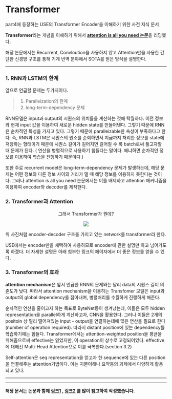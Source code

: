 # Transformer 

part4에 등장하는 USE의  Transformer Encoder을 이해하기 위한 사전 지식 문서

**Transformer**라는 개념을 이해하기 위해서 [**attention is all you need 논문**](https://arxiv.org/abs/1706.03762)을 리딩했다. 

해당 논문에서는 Recurrent, Convloution을 사용하지 않고 Attention만을 사용한 간단한 신경망 구조를 통해 기계 번역 분야에서 SOTA를 얻은 방식을 설명한다. 

----------------

### 1. RNN과 LSTM의 한계 

앞으로 언급할 문제는 두가지이다. 

> 1. Paralleization의 한계
> 2. long-term-dependency 문제

RNN모델은 input과 output의 시퀀스의 위치들을 계산하는 것에 탁월하다.  이전 정보와 현재 input 값을 이용하여 새로운 hidden state를 만들어낸다. 그렇기 때문에 RNN은 순차적인 특성을 가지고 있다. 그렇기 때문에 paralleizable한 속성이 부족하다고 한다. 즉, RNN과 LSTM은 시퀀스의 원소를 순회하면서 지금까지 처리한 정보를 state에 저장하는 형태이기 때문에 시퀀스 길이가 길어지면 길어질 수 록 batch로써 풀고자할 때 문제가 된다. ( 연산을 병렬적으로 사용하기 힘들다는 말이다.  왜냐하면 순차적인 정보를 이용하여 학습을 진행하기 때문이다.)

또한 주로 recurrent model은 long-term-dependency 문제가 발생하는데, 해당 문제는 어떤 정보와 다른 정보 사이의 거리가 멀 때 해당 정보를 이용하지 못한다는 것이다. 그러나 attention is all you need 논문에서는 이를 배제하고 attention 매커니즘을 이용하여 encoder와 decoder를 제작한다. 

### 2. Transformer과 Attention

<p align="center">그래서 Transformer가 뭔데?</p>

<p align="center">
   <img src="https://user-images.githubusercontent.com/26568793/58311386-d1d7cc00-7e43-11e9-832d-d9240243c054.png">
</p>

위 사진처럼 encoder-decoder 구조를 가지고 있는 network를 transformer라 한다. 

USE에서는 encoder만을 채택하여 사용하므로 encoder에 관한 설명만 하고 넘어가도록 하겠다. 더 자세한 설명은 아래 첨부한 링크의 페이지에서 더 좋은 정보를 얻을 수 있다. 



### 3. Transformer의 효과

**attention mechanism**은 앞서 언급한 RNN의 문제와는 달리 data의 시퀀스 길이 의존도가 낮다. 따라서 attention mechanism을 이용하는 Transfomer 모델은 input과 output의 global dependency를 잡아내며, 병렬처리를 수월하게 진행하게 해준다. 

순차적인 연산을 줄이고자 하는 목표로 ByteNet등이 생겨났는데, 이들은 모두 hidden representation을 parallel하게 계산하고자, CNN을 활용한다. 그러나 이들은 2개의 positoin 상 멀리 떨어져있는 input - output을 연결하는데에 많은 연산을 필요로 한다(number of operation required). 따라서 distant position에 있는 dependency를 학습하기에는 힘들다. Transformer에서는 attention-weighted position을 평균을 취해줌으로써 effective는 잃었지만, 이 operation이 상수로 고정되어있다. effective에 대해선 Multi-Head Attention으로 이를 극복한다.(section 3.2)

Self-attention은 seq representation을 얻고자 한 sequence에 있는 다른 position을 연결해주는 attention기법이다. 이는 지문이해나 요약등의 과제에서 다양하게 활용되고 있다.

-----------

------------------------------

**해당 문서는 논문과 함께 [링크1]([https://github.com/YBIGTA/DeepNLP-Study/wiki/Attention-Is-All-You-Need-%EB%85%BC%EB%AC%B8%EB%A6%AC%EB%B7%B0](https://github.com/YBIGTA/DeepNLP-Study/wiki/Attention-Is-All-You-Need-논문리뷰)) , [링크2](<http://blog.naver.com/PostView.nhn?blogId=hist0134&logNo=221035988217&redirect=Dlog&widgetTypeCall=true>) 를 많이 참고하여 작성했습니다.** 